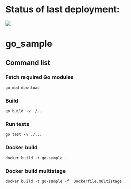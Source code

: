 # Status of last deployment:<br>
<img src="https://github.com/khizrali08/hw6_go_sample/workflows/CI/badge.svg?branch=main"><br>

# go_sample

## Command list

### Fetch required Go modules

```
go mod download
```

### Build

```
go build -v ./...
```

### Run tests

```
go test -v ./...
```

### Docker build

```
docker build -t go-sample .
```

### Docker build multistage

```
docker build -t go-sample -f  Dockerfile.multistage .
```
